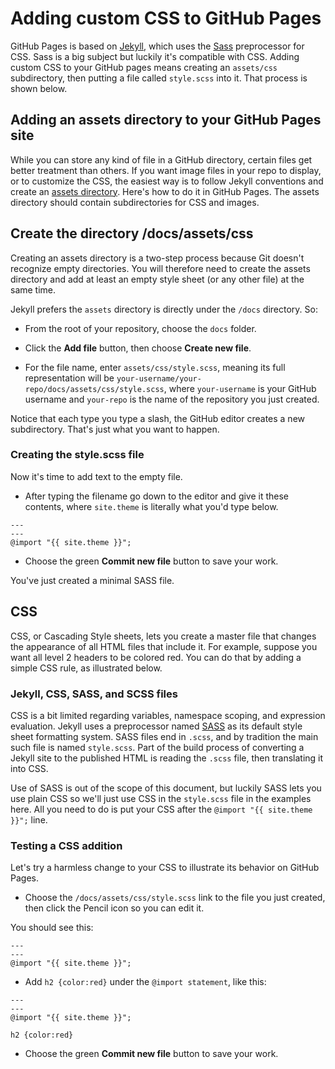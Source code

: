 # Adding custom CSS to GitHub Pages 

GitHub Pages is based on [Jekyll](https://jekyllrb.com), which uses the [Sass](https://sass-lang.com/) preprocessor for
CSS. Sass is a big subject but luckily it's compatible with CSS. Adding custom CSS to your GitHub pages means
creating an `assets/css` subdirectory, then putting a file called `style.scss` into it. That process is shown below.

## Adding an assets directory to your GitHub Pages site

While you can store any kind of file in a GitHub directory, certain files get better treatment than others.
If you want image files in your repo to display, or to customize the CSS, the easiest way is to follow 
Jekyll conventions and create an [assets directory](https://jekyllrb.com/docs/step-by-step/07-assets/).
Here's how to do it in GitHub Pages. The assets directory should contain subdirectories for CSS and images.

## Create the directory /docs/assets/css

Creating an assets directory is a two-step process because Git doesn't recognize empty directories.
You will therefore need to create the assets directory and add at least an empty style sheet (or any other file)
at the same time.

Jekyll prefers the `assets` directory  is directly under the `/docs` directory. So:

* From the root of your repository, choose the `docs` folder.

* Click the **Add file** button, then choose **Create new file**.

* For the file name, enter `assets/css/style.scss`, meaning its full representation will be  `your-username/your-repo/docs/assets/css/style.scss`, where `your-username` is your GitHub username and `your-repo` is the name of the repository
you just created.

Notice that each type you type a slash, the GitHub editor creates a new subdirectory. That's 
just what you want to happen.

### Creating the style.scss file

Now it's time to add text to the empty file.

* After typing the filename go down to the editor and give it these contents, where `site.theme` is literally
what you'd type below.

```
---
---
@import "{{ site.theme }}";
```

* Choose the green **Commit new file** button to save your work.

You've just created a minimal SASS file.

## CSS

CSS, or Cascading Style sheets, lets you create a master file that changes the appearance of all
HTML files that include it. For example, suppose you want all level 2 headers to be colored red.
You can do that by adding a simple CSS rule, as illustrated below.

### Jekyll, CSS, SASS, and SCSS files

CSS is a bit limited regarding variables, namespace scoping, and expression evaluation. Jekyll uses
a preprocessor named [SASS](https://sass-lang.com/guide) as its default style sheet formatting system.
SASS files end in `.scss`, and by tradition the main such file is named `style.scss`. Part of the build
process of converting a Jekyll site to the published HTML is reading the `.scss` file, then translating it into CSS. 

Use of SASS is out of the scope of this document, but luckily SASS lets you use plain CSS so we'll just
use CSS in the `style.scss` file in the examples here. All you need to do is put your CSS 
after the `@import "{{ site.theme }}";` line.

### Testing a CSS addition

Let's try a harmless change to your CSS to illustrate its behavior on GitHub Pages.

* Choose the `/docs/assets/css/style.scss` link to the file you just created, then click the Pencil icon so you can edit it.

You should see this:

```
---
---
@import "{{ site.theme }}";
```

* Add `h2 {color:red}` under the `@import statement`, like this:

```
---
---
@import "{{ site.theme }}";

h2 {color:red}
```
* Choose the green **Commit new file** button to save your work.

